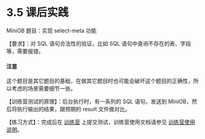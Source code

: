 # 3.5 课后实践

MiniOB 题目：实现 select-meta 功能

【要求】：对 SQL 语句合法性的验证，比如 SQL 语句中查询不存在的表、字段等，需要报错。

  <main id="notice" type='notice'>
    <h4>注意</h4>
    <p>这个题目是其它题目的基础，在做其它题目时也可能会破坏这个题目的正确性，所以考虑的场景需要细节一些。</p>
  </main>

【训练营测试的原理】：后台执行时，有一系列的 SQL 语句，发送到 MiniOB，然后将执行输出的结果，跟预期的 result 文件做对比。

【练习方式】：完成后在 [训练营](https://open.oceanbase.com/train?questionId=200001) 上提交测试，训练营使用文档请参见 [训练营使用说明](https://ask.oceanbase.com/t/topic/35600372)。

